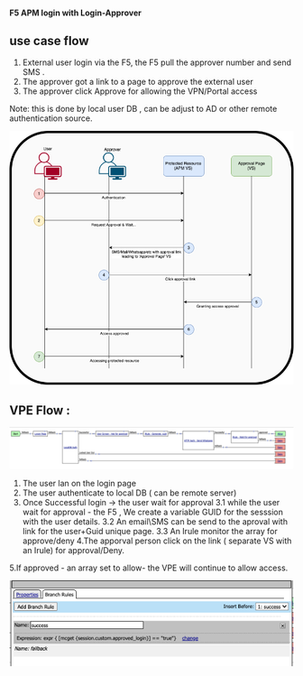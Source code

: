 ####  F5 APM login with Login-Approver ####

 ## use case flow ## 
 
1. External user login via the F5, the F5 pull the approver number and send SMS .
2. The approver got a link to a page to approve the external user 
3. The approver click Approve for allowing the VPN/Portal access 

Note: this is done by local user DB , can be adjust to AD or other remote authentication source.

![](Login_Approver_Flow.png)

 ## VPE Flow : ## 

![](VPE-Flow-Login-Approver.png)

1. The user lan on the login page
2. The user authenticate to local DB ( can be remote server)
3. Once Successful login -> the user wait for approval 
  3.1 while the user wait for approval - the F5  , We create a variable GUID for the sesssion with the user details.
  3.2 An email\SMS can be send to the aproval with link for the user+Guid unique page.
  3.3 An Irule monitor the array for approve/deny
4.The apporval person click on the link ( separate VS with an Irule) for approval/Deny.

5.If approved - an array set to allow- the VPE will continue to allow access.

  ![](VPE-check%20if%20approved%20.png)


